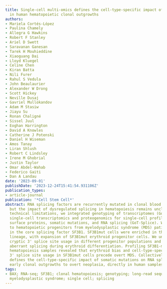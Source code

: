 ```yaml
---
title: Single-cell multi-omics defines the cell-type-specific impact of splicing aberrations
  in human hematopoietic clonal outgrowths
authors:
- Mariela Cortés-López
- Paulina Chamely
- Allegra G Hawkins
- Robert F Stanley
- Ariel D Swett
- Saravanan Ganesan
- Tarek H Mouhieddine
- Xiaoguang Dai
- Lloyd Kluegel
- Celine Chen
- Kiran Batta
- Nili Furer
- Rahul S Vedula
- John Beaulaurier
- Alexander W Drong
- Scott Hickey
- Neville Dusaj
- Gavriel Mullokandov
- Adam M Stasiw
- Jiayu Su
- Ronan Chaligné
- Sissel Juul
- Eoghan Harrington
- David A Knowles
- Catherine J Potenski
- Daniel H Wiseman
- Amos Tanay
- Liran Shlush
- Robert C Lindsley
- Irene M Ghobrial
- Justin Taylor
- Omar Abdel-Wahab
- Federico Gaiti
- Dan A Landau
date: '2023-09-01'
publishDate: '2023-12-24T15:41:54.931106Z'
publication_types:
- article-journal
publication: '*Cell Stem Cell*'
abstract: RNA splicing factors are recurrently mutated in clonal blood disorders,
  but the impact of dysregulated splicing in hematopoiesis remains unclear. To overcome
  technical limitations, we integrated genotyping of transcriptomes (GoT) with long-read
  single-cell transcriptomics and proteogenomics for single-cell profiling of transcriptomes,
  surface proteins, somatic mutations, and RNA splicing (GoT-Splice). We applied GoT-Splice
  to hematopoietic progenitors from myelodysplastic syndrome (MDS) patients with mutations
  in the core splicing factor SF3B1. SF3B1mut cells were enriched in the megakaryocytic-erythroid
  lineage, with expansion of SF3B1mut erythroid progenitor cells. We uncovered distinct
  cryptic 3' splice site usage in different progenitor populations and stage-specific
  aberrant splicing during erythroid differentiation. Profiling SF3B1-mutated clonal
  hematopoiesis samples revealed that erythroid bias and cell-type-specific cryptic
  3' splice site usage in SF3B1mut cells precede overt MDS. Collectively, GoT-Splice
  defines the cell-type-specific impact of somatic mutations on RNA splicing, from
  early clonal outgrowths to overt neoplasia, directly in human samples.
tags:
- BAX; RNA-seq; SF3B1; clonal hematopoiesis; genotyping; long-read sequencing; multi-omics;
  myelodysplastic syndrome; single cell; splicing
---
```


